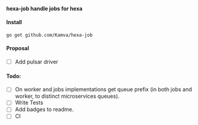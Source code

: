 #### hexa-job handle jobs for hexa

#### Install
```
go get github.com/Kamva/hexa-job
```

#### Proposal
- [ ] Add pulsar driver  

#### Todo:
- [ ] On worker and jobs implementations get queue prefix 
(in both jobs and worker, to distinct microservices queues).
- [ ] Write Tests
- [ ] Add badges to readme.
- [ ] CI 